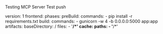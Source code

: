 Testing MCP Server
Test push

version: 1
frontend:
  phases:
    preBuild:
      commands:
        - pip install -r requirements.txt
    build:
      commands:
        - gunicorn -w 4 -b 0.0.0.0:5000 app:app
  artifacts:
    baseDirectory: /
    files:
      - '**/*'
  cache:
    paths:
      - '**/*'
